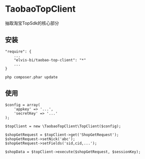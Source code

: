 TaobaoTopClient
===============

抽取淘宝TopSdk的核心部分


安装
----

    "require": {
        ...
        "elvis-bi/taobao-top-client": "*"
        ...
    }
    
    php composer.phar update
    
    
使用
----

    $config = array(
        'appkey' => '...',
        'secretKey' => '...'
    );
    
    $topClient = new \TaobaoTopClient\TopClient($config);
    
    $shopGetRequest = $topClient->get('ShopGetRequest');
    $shopGetRequest->setNick('abc');
    $shopGetRequest->setFields('sid,cid,...');
    
    $shopData = $topClient->execute($shopGetRequest, $sessionKey);
